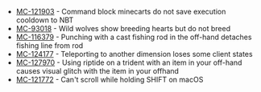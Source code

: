 - [MC-121903](https://bugs.mojang.com/browse/MC-121903) - Command block minecarts do not save execution cooldown to NBT
- [MC-93018](https://bugs.mojang.com/browse/MC-93018) - Wild wolves show breeding hearts but do not breed
- [MC-116379](https://bugs.mojang.com/browse/MC-116379) - Punching with a cast fishing rod in the off-hand detaches fishing line from rod
- [MC-124177](https://bugs.mojang.com/browse/MC-124177) - Teleporting to another dimension loses some client states
- [MC-127970](https://bugs.mojang.com/browse/MC-127970) - Using riptide on a trident with an item in your off-hand causes visual glitch with the item in your offhand
- [MC-121772](https://bugs.mojang.com/browse/MC-121772) - Can't scroll while holding SHIFT on macOS

